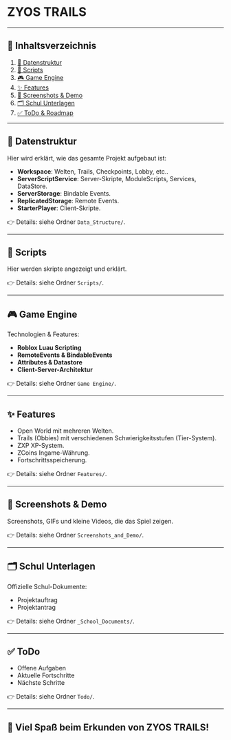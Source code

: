 # ZYOS TRAILS

---

## 📑 Inhaltsverzeichnis

1. [📁 Datenstruktur](#-datenstruktur)
2. [📜 Scripts](#-scripts)
3. [🎮 Game Engine](#-game-engine)
4. [✨ Features](#-features)
5. [📸 Screenshots & Demo](#-screenshots--demo)
6. [🗂️ Schul Unterlagen](#️-schul-unterlagen)
7. [✅ ToDo & Roadmap](#-todo)

---

## 📁 Datenstruktur

Hier wird erklärt, wie das gesamte Projekt aufgebaut ist:
- **Workspace**: Welten, Trails, Checkpoints, Lobby, etc..
- **ServerScriptService**: Server-Skripte, ModuleScripts, Services, DataStore.
- **ServerStorage**: Bindable Events.
- **ReplicatedStorage**: Remote Events.
- **StarterPlayer**: Client-Skripte.

👉 Details: siehe Ordner `Data_Structure/`.

---

## 📜 Scripts

Hier werden skripte angezeigt und erklärt.

👉 Details: siehe Ordner `Scripts/`.

---

## 🎮 Game Engine

Technologien & Features:
- **Roblox Luau Scripting**
- **RemoteEvents & BindableEvents**
- **Attributes & Datastore**
- **Client-Server-Architektur**

👉 Details: siehe Ordner `Game Engine/`.

---

## ✨ Features

- Open World mit mehreren Welten.
- Trails (Obbies) mit verschiedenen Schwierigkeitsstufen (Tier-System).
- ZXP XP-System.
- ZCoins Ingame-Währung.
- Fortschrittsspeicherung.

👉 Details: siehe Ordner `Features/`.

---


## 📸 Screenshots & Demo

Screenshots, GIFs und kleine Videos, die das Spiel zeigen.

👉 Details: siehe Ordner `Screenshots_and_Demo/`.

---

## 🗂️ Schul Unterlagen

Offizielle Schul-Dokumente:
- Projektauftrag
- Projektantrag

👉 Details: siehe Ordner `_School_Documents/`.

---

## ✅ ToDo

- Offene Aufgaben
- Aktuelle Fortschritte
- Nächste Schritte

👉 Details: siehe Ordner `Todo/`.

---

## 🚀 Viel Spaß beim Erkunden von **ZYOS TRAILS**!
